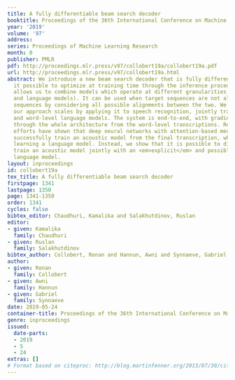 ```yaml
---
title: A fully differentiable beam search decoder
booktitle: Proceedings of the 36th International Conference on Machine Learning
year: '2019'
volume: '97'
address: 
series: Proceedings of Machine Learning Research
month: 0
publisher: PMLR
pdf: http://proceedings.mlr.press/v97/collobert19a/collobert19a.pdf
url: http://proceedings.mlr.press/v97/collobert19a.html
abstract: We introduce a new beam search decoder that is fully differentiable, making
  it possible to optimize at training time through the inference procedure. Our decoder
  allows us to combine models which operate at different granularities (e.g. acoustic
  and language models). It can be used when target sequences are not aligned to input
  sequences by considering all possible alignments between the two. We demonstrate
  our approach scales by applying it to speech recognition, jointly training acoustic
  and word-level language models. The system is end-to-end, with gradients flowing
  through the whole architecture from the word-level transcriptions. Recent research
  efforts have shown that deep neural networks with attention-based mechanisms can
  successfully train an acoustic model from the final transcription, while implicitly
  learning a language model. Instead, we show that it is possible to discriminatively
  train an acoustic model jointly with an <em>explicit</em> and possibly pre-trained
  language model.
layout: inproceedings
id: collobert19a
tex_title: A fully differentiable beam search decoder
firstpage: 1341
lastpage: 1350
page: 1341-1350
order: 1341
cycles: false
bibtex_editor: Chaudhuri, Kamalika and Salakhutdinov, Ruslan
editor:
- given: Kamalika
  family: Chaudhuri
- given: Ruslan
  family: Salakhutdinov
bibtex_author: Collobert, Ronan and Hannun, Awni and Synnaeve, Gabriel
author:
- given: Ronan
  family: Collobert
- given: Awni
  family: Hannun
- given: Gabriel
  family: Synnaeve
date: 2019-05-24
container-title: Proceedings of the 36th International Conference on Machine Learning
genre: inproceedings
issued:
  date-parts:
  - 2019
  - 5
  - 24
extras: []
# Format based on citeproc: http://blog.martinfenner.org/2013/07/30/citeproc-yaml-for-bibliographies/
---
```

